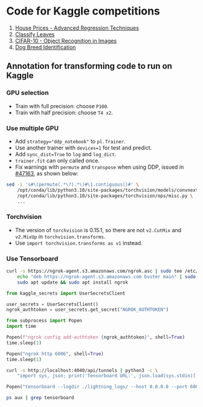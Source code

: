 Code for Kaggle competitions
============================

1. [House Prices - Advanced Regression Techniques](https://www.kaggle.com/c/house-prices-advanced-regression-techniques)
2. [Classify Leaves](https://www.kaggle.com/c/classify-leaves)
3. [CIFAR-10 - Object Recognition in Images](https://www.kaggle.com/c/cifar-10)
4. [Dog Breed Identification](https://www.kaggle.com/c/dog-breed-identification)


Annotation for transforming code to run on Kaggle
-------------------------------------------------

### GPU selection

- Train with full precision: choose `P100`.
- Train with half precision: choose `T4 x2`.

### Use multiple GPU

- Add `strategy="ddp_notebook"` to `pl.Trainer`.
- Use another trainer with `devices=1` for test and predict.
- Add `sync_dist=True` to `log` and `log_dict`.
- `trainer.fit` can only called once.
- Fix warnings with `permute` and `transpose` when using DDP, issued in [#47163](https://github.com/pytorch/pytorch/issues/47163), as shown below:

```bash
sed -i 's#\(permute(.*\?).*\)#\1.contiguous()#' \
    /opt/conda/lib/python3.10/site-packages/torchvision/models/convnext.py \
    /opt/conda/lib/python3.10/site-packages/torchvision/ops/misc.py \
    ...
```

### Torchvision

- The version of `torchvision` is 0.15.1, so there are not `v2.CutMix` and `v2.MixUp` in `torchvision.transforms`.
- Use `import torchvision.transforms as v1` instead.

### Use Tensorboard

```bash
curl -s https://ngrok-agent.s3.amazonaws.com/ngrok.asc | sudo tee /etc/apt/trusted.gpg.d/ngrok.asc >/dev/null && \
    echo "deb https://ngrok-agent.s3.amazonaws.com buster main" | sudo tee /etc/apt/sources.list.d/ngrok.list && \
    sudo apt update && sudo apt install ngrok
```

```python
from kaggle_secrets import UserSecretsClient

user_secrets = UserSecretsClient()
ngrok_authtoken = user_secrets.get_secret("NGROK_AUTHTOKEN")
```

```python
from subprocess import Popen
import time

Popen(f"ngrok config add-authtoken {ngrok_authtoken}", shell=True)
time.sleep(1)
```

```python
Popen("ngrok http 6006", shell=True)
time.sleep(1)
```

```bash
curl -s http://localhost:4040/api/tunnels | python3 -c \
    "import sys, json; print('Tensorboard URL:', json.load(sys.stdin)['tunnels'][0]['public_url'])"
```

```python
Popen("tensorboard --logdir ./lightning_logs/ --host 0.0.0.0 --port 6006", shell=True)
```

```bash
ps aux | grep tensorboard
```
